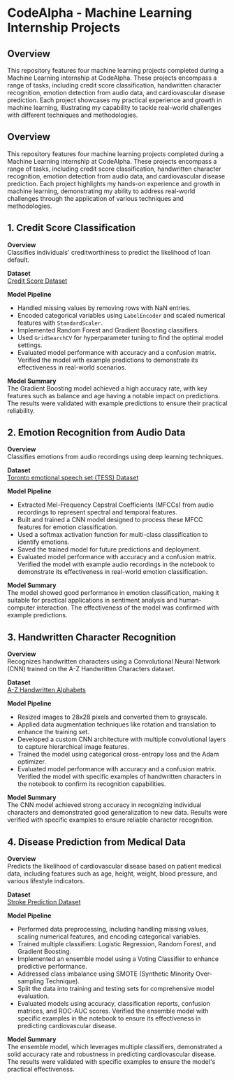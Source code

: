 # CodeAlpha - Machine Learning Internship Projects

## Overview

This repository features four machine learning projects completed during a Machine Learning internship at CodeAlpha. These projects encompass a range of tasks, including credit score classification, handwritten character recognition, emotion detection from audio data, and cardiovascular disease prediction. Each project showcases my practical experience and growth in machine learning, illustrating my capability to tackle real-world challenges with different techniques and methodologies.

## Overview

This repository features four machine learning projects completed during a Machine Learning internship at CodeAlpha. These projects encompass a range of tasks, including credit score classification, handwritten character recognition, emotion detection from audio data, and cardiovascular disease prediction. Each project highlights my hands-on experience and growth in machine learning, demonstrating my ability to address real-world challenges through the application of various techniques and methodologies.

## 1. Credit Score Classification

**Overview**  
Classifies individuals' creditworthiness to predict the likelihood of loan default.

**Dataset**  
[Credit Score Dataset](https://www.kaggle.com/datasets/kapturovalexander/bank-credit-scoring)

**Model Pipeline**

- Handled missing values by removing rows with NaN entries.
- Encoded categorical variables using `LabelEncoder` and scaled numerical features with `StandardScaler`.
- Implemented Random Forest and Gradient Boosting classifiers.
- Used `GridSearchCV` for hyperparameter tuning to find the optimal model settings.
- Evaluated model performance with accuracy and a confusion matrix. Verified the model with example predictions to demonstrate its effectiveness in real-world scenarios.

**Model Summary**  
The Gradient Boosting model achieved a high accuracy rate, with key features such as balance and age having a notable impact on predictions. The results were validated with example predictions to ensure their practical reliability.

## 2. Emotion Recognition from Audio Data

**Overview**  
Classifies emotions from audio recordings using deep learning techniques.

**Dataset**  
[Toronto emotional speech set (TESS) Dataset](https://www.kaggle.com/datasets/ejlok1/toronto-emotional-speech-set-tess)

**Model Pipeline**

- Extracted Mel-Frequency Cepstral Coefficients (MFCCs) from audio recordings to represent spectral and temporal features.
- Built and trained a CNN model designed to process these MFCC features for emotion classification.
- Used a softmax activation function for multi-class classification to identify emotions.
- Saved the trained model for future predictions and deployment.
- Evaluated model performance with accuracy and a confusion matrix. Verified the model with example audio recordings in the notebook to demonstrate its effectiveness in real-world emotion classification.

**Model Summary**  
The model showed good performance in emotion classification, making it suitable for practical applications in sentiment analysis and human-computer interaction. The effectiveness of the model was confirmed with example predictions.

## 3. Handwritten Character Recognition

**Overview**  
Recognizes handwritten characters using a Convolutional Neural Network (CNN) trained on the A-Z Handwritten Characters dataset.

**Dataset**  
[A-Z Handwritten Alphabets](https://www.kaggle.com/datasets/sachinpatel21/az-handwritten-alphabets-in-csv-format)

**Model Pipeline**

- Resized images to 28x28 pixels and converted them to grayscale.
- Applied data augmentation techniques like rotation and translation to enhance the training set.
- Developed a custom CNN architecture with multiple convolutional layers to capture hierarchical image features.
- Trained the model using categorical cross-entropy loss and the Adam optimizer.
- Evaluated model performance with accuracy and a confusion matrix. Verified the model with specific examples of handwritten characters in the notebook to confirm its recognition capabilities.

**Model Summary**  
The CNN model achieved strong accuracy in recognizing individual characters and demonstrated good generalization to new data. Results were verified with specific examples to ensure reliable character recognition.

## 4. Disease Prediction from Medical Data

**Overview**  
Predicts the likelihood of cardiovascular disease based on patient medical data, including features such as age, height, weight, blood pressure, and various lifestyle indicators.

**Dataset**  
[Stroke Prediction Dataset](https://www.kaggle.com/datasets/fedesoriano/stroke-prediction-dataset)

**Model Pipeline**

- Performed data preprocessing, including handling missing values, scaling numerical features, and encoding categorical variables.
- Trained multiple classifiers: Logistic Regression, Random Forest, and Gradient Boosting.
- Implemented an ensemble model using a Voting Classifier to enhance predictive performance.
- Addressed class imbalance using SMOTE (Synthetic Minority Over-sampling Technique).
- Split the data into training and testing sets for comprehensive model evaluation.
- Evaluated models using accuracy, classification reports, confusion matrices, and ROC-AUC scores. Verified the ensemble model with specific examples in the notebook to ensure its effectiveness in predicting cardiovascular disease.

**Model Summary**  
The ensemble model, which leverages multiple classifiers, demonstrated a solid accuracy rate and robustness in predicting cardiovascular disease. The results were validated with specific examples to ensure the model's practical effectiveness.
